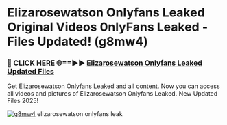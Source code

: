 # Elizarosewatson Onlyfans Leaked Original Videos 0nlyFans Leaked - Files Updated! (g8mw4)

<h3>🔴 CLICK HERE 🌐==►► <a href="https://tinyurl.com/2jnfzry5" rel="nofollow">Elizarosewatson Onlyfans Leaked Updated Files</a></h3>

Get Elizarosewatson Onlyfans Leaked and all content. Now you can access all videos and pictures of Elizarosewatson Onlyfans Leaked. New Updated Files 2025!

[![g8mw4](https://i.imgur.com/GyGTBgg.gif)](https://tinyurl.com/2jnfzry5)
elizarosewatson onlyfans leak